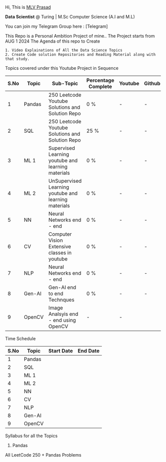 

Hi, This is [MLV Prasad](https://www.linkedin.com/in/mlvprasadofficial/)

**Data Scientist** @ Turing | M.Sc Computer Science (A.I and M.L)

You can join my Telegram Group here : [Telegram]


This Repo is a Personal Ambition Project of mine.. The Project starts from AUG 1 2024
The Agenda of this repo to Create 


    1. Video Explainations of All the Data Science Topics
    2. Create Code solution Repositories and Reading Material along with that study.

Topics covered under this Youtube Project in Sequence

| S.No | Topic | Sub-Topic | Percentage Complete | Youtube | Github |
|----------|----------|----------|----------|-------|------------|
| 1 | Pandas | 250 Leetcode Youtube Solutions and Solution Repo    | 0 %  | - | - |
| 2 | SQL    | 250 Leetcode Youtube Solutions and Solution Repo    | 25 % | - | - |
| 3 | ML 1 | Supervised Learning youtube and learning materials | 0 %  | - | - |
| 4 | ML 2 | UnSupervised Learning youtube and learning materials  | 0 % | - | - |
| 5 | NN | Neural Networks end - end  | 0 %  | - | - |
| 6 | CV | Computer Vision Extensive classes in youtube    | 0 % | - | - |
| 7 | NLP | Neural Networks end - end  | 0 %  | - | - |
| 8 | Gen-AI | Gen-AI end to end Technques   | 0 % | - | - |
| 9 | OpenCV | Image Analsyis end - end using OpenCV | - | - |

Time Schedule 

| S.No | Topic | Start Date  |End Date |
|----------|----------|----------|----------|
| 1 | Pandas |  | | 
| 2 | SQL    |  | | 
| 3 | ML 1 |  | | 
| 4 | ML 2 |  | | 
| 5 | NN |  | | 
| 6 | CV |  | | 
| 7 | NLP | | | 
| 8 | Gen-AI | | | 
| 9 | OpenCV | | | 


Syllabus for all the Topics

1. Pandas 

All LeetCode 250 + Pandas Problems 